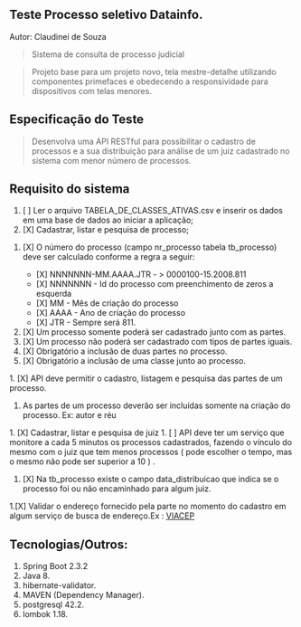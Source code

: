 ## Teste Processo seletivo Datainfo.
Autor: Claudinei de Souza

>Sistema de consulta de processo judicial

>Projeto base para um projeto novo, tela mestre-detalhe utilizando componentes primefaces e obedecendo a responsividade para dispositivos com telas menores.

## Especificação do Teste
>Desenvolva uma API RESTful para possibilitar o cadastro de processos e a sua distribuição
para análise de um juiz cadastrado no sistema com menor número de processos.

## Requisito do sistema
1. [ ] Ler o arquivo ​TABELA_DE_CLASSES_ATIVAS.csv ​e inserir os dados em uma base de
dados ao iniciar a aplicação;
1. [X] Cadastrar, listar e pesquisa de processo;
<ol>
	<li> [X] O número do processo (​campo nr_processo tabela tb_processo​) deve ser
		calculado conforme a regra a seguir:
	</li>
	<ul>
		<li>[X] NNNNNNN-MM.AAAA.JTR - > 0000100-15.2008.811</li>
		<li>[X] NNNNNNN - Id do processo com preenchimento de zeros a esquerda</li>
		<li>[X] MM - Mês de criação do processo</li>
		<li>[X] AAAA - Ano de criação do processo</li>
		<li>[X] JTR - Sempre será 811.</li>
	</ul>
	<li>[X] Um processo somente poderá ser cadastrado junto com as partes.</li>
	<li>[X] Um processo não poderá ser cadastrado com tipos de partes iguais.</li>
	<li>[X] Obrigatório a inclusão de duas partes no processo.</li>
	<li>[X] Obrigatório a inclusão de uma classe junto ao processo.</li>
</ol>
1. [X] API deve permitir o cadastro, listagem e pesquisa das partes de um processo.
<ol>
	<li> As partes de um processo deverão ser incluídas somente na criação do
		processo. Ex: autor e réu
	</li>
</ol>
1. [X] Cadastrar, listar e pesquisa de juiz
1. [ ] API deve ter um serviço que monitore a cada 5 minutos os processos cadastrados,
	fazendo o vínculo do mesmo com o juiz que tem menos processos ( pode escolher o
	tempo, mas o mesmo não pode ser superior a 10 ) .
<ol>
	<li>[X]  Na ​tb_processo​ existe o campo ​data_distribuicao​ que indica se o processo foi ou não
encaminhado para algum juiz.
	</li>
</ol>
1.[X] Validar o endereço fornecido pela parte no momento do cadastro em algum serviço de
busca de endereço.Ex : <a href ="https://viacep.com.br/">VIACEP</a>

## Tecnologias/Outros:
1. Spring Boot 2.3.2
1. Java 8.
1. hibernate-validator.
1. MAVEN (Dependency Manager).
1. postgresql 42.2.
1. lombok 1.18.
